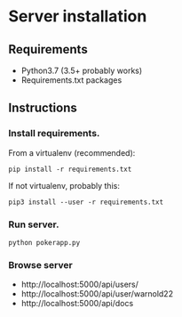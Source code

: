 # Server installation

## Requirements

- Python3.7 (3.5+ probably works)
- Requirements.txt packages

## Instructions

### Install requirements.

From a virtualenv (recommended):

`pip install -r requirements.txt`

If not virtualenv, probably this:

`pip3 install --user -r requirements.txt`

### Run server.

`python pokerapp.py`

### Browse server

* http://localhost:5000/api/users/
* http://localhost:5000/api/user/warnold22
* http://localhost:5000/api/docs
